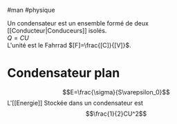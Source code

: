 #man #physique 

Un condensateur est un ensemble formé de  deux [[Conducteur|Conduceurs]] isolés.\
$Q = CU$\
L'unité est le Fahrrad $[F]=\frac{[C]}{[V]}$.
# Condensateur plan
$$E=\frac{\sigma}{S\varepsilon_0}$$
L'[[Energie]] Stockée dans un condensateur est
$$\frac{1}{2}CU^2$$
